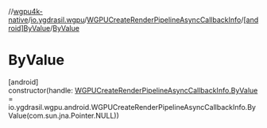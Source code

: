 //[wgpu4k-native](../../../../index.md)/[io.ygdrasil.wgpu](../../index.md)/[WGPUCreateRenderPipelineAsyncCallbackInfo](../index.md)/[[android]ByValue](index.md)/[ByValue](-by-value.md)

# ByValue

[android]\
constructor(handle: [WGPUCreateRenderPipelineAsyncCallbackInfo.ByValue](../../../io.ygdrasil.wgpu.android/-w-g-p-u-create-render-pipeline-async-callback-info/-by-value/index.md) = io.ygdrasil.wgpu.android.WGPUCreateRenderPipelineAsyncCallbackInfo.ByValue(com.sun.jna.Pointer.NULL))